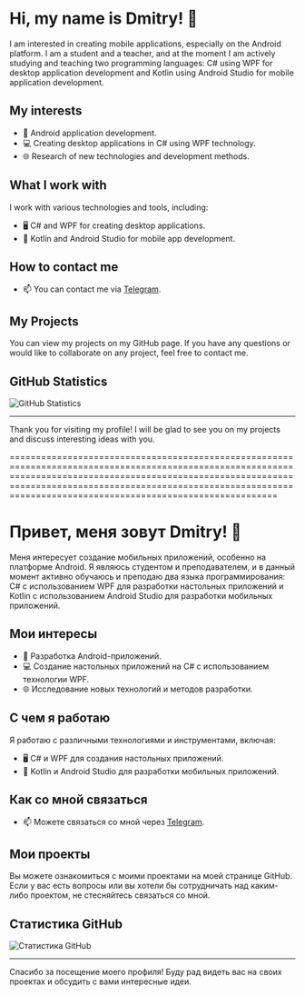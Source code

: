 # Hi, my name is Dmitry! 👋

I am interested in creating mobile applications, especially on the Android platform. I am a student and a teacher, and at the moment I am actively studying and teaching two programming languages: C# using WPF for desktop application development and Kotlin using Android Studio for mobile application development.

## My interests

- 📱 Android application development.
- 💻 Creating desktop applications in C# using WPF technology.
- 🌐 Research of new technologies and development methods.

## What I work with

I work with various technologies and tools, including:

- 🖥 C# and WPF for creating desktop applications.
- 📱 Kotlin and Android Studio for mobile app development.

## How to contact me

- 📫 You can contact me via [Telegram](https://t.me/horclot ).

## My Projects

You can view my projects on my GitHub page. If you have any questions or would like to collaborate on any project, feel free to contact me.

## GitHub Statistics

![GitHub Statistics](https://github-readme-stats.vercel.app/api?username=Horclot&show_icons=true )

---

Thank you for visiting my profile! I will be glad to see you on my projects and discuss interesting ideas with you.

===========================================================================================================================================================================================================================================================================

# Привет, меня зовут Dmitry! 👋

Меня интересует создание мобильных приложений, особенно на платформе Android. Я являюсь студентом и преподавателем, и в данный момент активно обучаюсь и преподаю два языка программирования: C# с использованием WPF для разработки настольных приложений и Kotlin с использованием Android Studio для разработки мобильных приложений.

## Мои интересы

- 📱 Разработка Android-приложений.
- 💻 Создание настольных приложений на C# с использованием технологии WPF.
- 🌐 Исследование новых технологий и методов разработки.

## С чем я работаю

Я работаю с различными технологиями и инструментами, включая:

- 🖥 C# и WPF для создания настольных приложений.
- 📱 Kotlin и Android Studio для разработки мобильных приложений.

## Как со мной связаться

- 📫 Можете связаться со мной через [Telegram](https://t.me/horclot).

## Мои проекты

Вы можете ознакомиться с моими проектами на моей странице GitHub. Если у вас есть вопросы или вы хотели бы сотрудничать над каким-либо проектом, не стесняйтесь связаться со мной.

## Статистика GitHub

![Статистика GitHub](https://github-readme-stats.vercel.app/api?username=Horclot&show_icons=true)

---

Спасибо за посещение моего профиля! Буду рад видеть вас на своих проектах и обсудить с вами интересные идеи.
